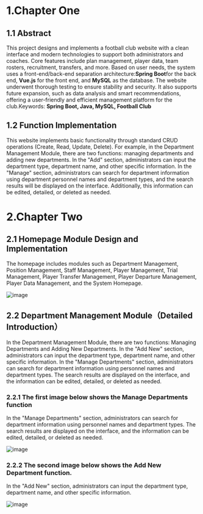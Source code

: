 # 1.Chapter One
## 1.1 Abstract
This project designs and implements a football club website with a clean interface and modern technologies to support both administrators and coaches. Core features include plan management, player data, team rosters, recruitment, transfers, and more. Based on user needs, the system uses a front-end/back-end separation architecture:**Spring Boot**for the back end, **Vue.js** for the front end, and **MySQL** as the database. The website underwent thorough testing to ensure stability and security. It also supports future expansion, such as data analysis and smart recommendations, offering a user-friendly and efficient management platform for the club.Keywords: **Spring Boot, Java, MySQL, Football Club**
## 1.2 Function Implementation
This website implements basic functionality through standard CRUD operations (Create, Read, Update, Delete). For example, in the Department Management Module, there are two functions: managing departments and adding new departments. In the "Add" section, administrators can input the department type, department name, and other specific information. In the "Manage" section, administrators can search for department information using department personnel names and department types, and the search results will be displayed on the interface. Additionally, this information can be edited, detailed, or deleted as needed.

# 2.Chapter Two
## 2.1 Homepage Module Design and Implementation
The homepage includes modules such as Department Management, Position Management, Staff Management, Player Management, Trial Management, Player Transfer Management, Player Departure Management, Player Data Management, and the System Homepage.

![image](https://github.com/user-attachments/assets/395fb579-54aa-4301-9a16-84f40e68b4e7)

## 2.2 Department Management Module（Detailed Introduction）
In the Department Management Module, there are two functions: Managing Departments and Adding New Departments. In the "Add New" section, administrators can input the department type, department name, and other specific information. In the "Manage Departments" section, administrators can search for department information using personnel names and department types. The search results are displayed on the interface, and the information can be edited, detailed, or deleted as needed.
### 2.2.1 The first image below shows the Manage Departments function
In the "Manage Departments" section, administrators can search for department information using personnel names and department types. The search results are displayed on the interface, and the information can be edited, detailed, or deleted as needed.

![image](https://github.com/user-attachments/assets/b8b46317-0ba4-41d8-9d5f-9c8965be8c2b)

### 2.2.2 The second image below shows the Add New Department function.
In the "Add New" section, administrators can input the department type, department name, and other specific information.

![image](https://github.com/user-attachments/assets/890afa96-a063-41d5-8ff3-ccc128d1ad6e)



